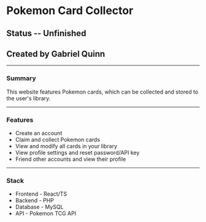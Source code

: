 # Pokemon Card Collector

## Status -- Unfinished

## Created by Gabriel Quinn

---

### Summary

This website features Pokemon cards, which can be collected and stored to the user's library. 

---

### Features

- Create an account
- Claim and collect Pokemon cards
- View and modify all cards in your library
- View profile settings and reset password/API key
- Friend other accounts and view their profile

---

### Stack

- Frontend - React/TS
- Backend - PHP
- Database - MySQL
- API - Pokemon TCG API
